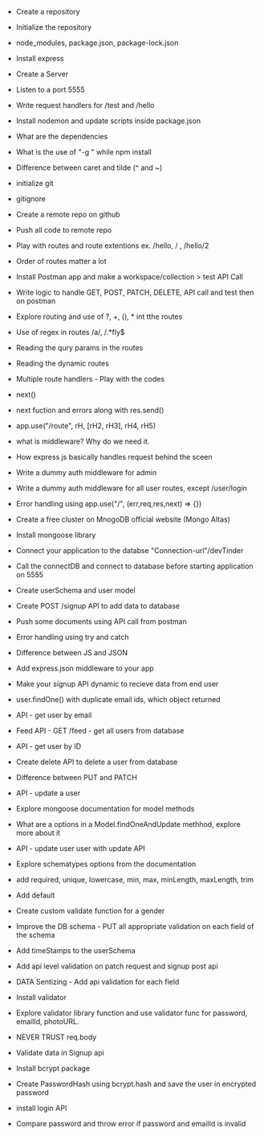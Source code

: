 - Create a repository
- Initialize the repository
- node_modules, package.json, package-lock.json
- Install express
- Create a Server
- Listen to a port 5555
- Write request handlers for /test and /hello
- Install nodemon and update scripts inside package.json
- What are the dependencies
- What is the use of "-g " while npm install
- Difference between caret and tilde (^ and ~)

- initialize git
- gitignore
- Create a remote repo on github
- Push all code to remote repo
- Play with routes and route extentions ex. /hello, / , /hello/2
- Order of routes matter a lot
- Install Postman app and make a workspace/collection > test API Call
- Write logic to handle GET, POST, PATCH, DELETE, API call and test then on postman
- Explore routing and use of ?, +, (), * int tthe routes
- Use of regex in routes /a/, /.*fly$
- Reading the qury params in the routes
- Reading the dynamic routes 

- Multiple route handlers - Play with the codes
- next()
- next fuction and errors along with res.send()
- app.use("/route", rH, [rH2, rH3], rH4, rH5)
- what is middleware? Why do we need it.
- How express js basically handles request behind the sceen
- Write a dummy auth middleware for admin 
- Write a dummy auth middleware for all user routes, except /user/login
- Error handling using app.use("/", (err,req,res,next) => {})

- Create a free cluster on MnogoDB official website (Mongo Altas)
- Install mongoose library
- Connect your application to the databse "Connection-url"/devTinder
- Call the connectDB and connect to database before starting application on 5555
- Create userSchema and user model
- Create POST /signup API to add data to database
- Push some documents using API call from postman
- Error handling using try and catch 

- Difference between JS and JSON 
- Add express.json middleware to your app
- Make your signup API dynamic to recieve data from end user
- user.findOne() with duplicate email ids, which object returned
- API - get user by email
- Feed API - GET /feed - get all users from database
- API - get user by ID
- Create delete API to delete a user from database 
- Difference between PUT and PATCH
- API - update a user
- Explore mongoose documentation for model methods
- What are a options in a Model.findOneAndUpdate methhod, explore more about it 
- API - update user user with update API

- Explore schematypes options from the documentation
- add required, unique, lowercase, min, max, minLength, maxLength, trim
- Add default
- Create custom validate function for a gender
- Improve the DB schema - PUT all appropriate validation on each field of the schema 
- Add timeStamps to the userSchema 
- Add api level validation on patch request and signup post api
- DATA Sentizing - Add api validation for each field 
- Install validator
- Explore validator library function and use validator func for password, emailId, photoURL.
-  NEVER TRUST req.body

- Validate data in Signup api
- Install bcrypt package
- Create PasswordHash using bcrypt.hash and save the user in encrypted password 
- install login API
- Compare password and throw error if password and emailId is invalid